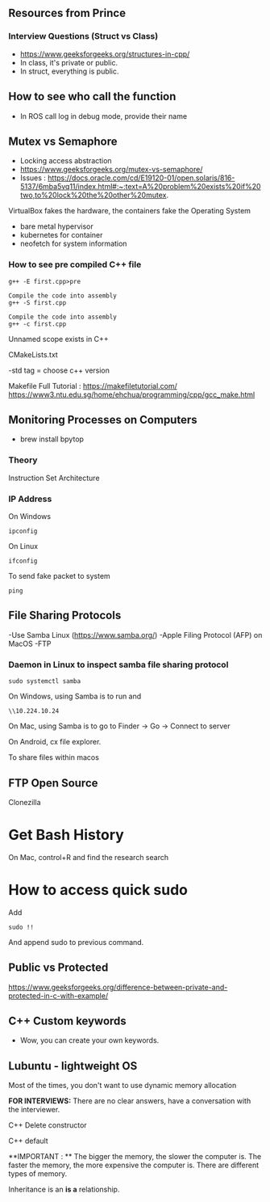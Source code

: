 ## Resources from Prince

### Interview Questions (Struct vs Class) 
- https://www.geeksforgeeks.org/structures-in-cpp/
- In class, it's private or public.
- In struct, everything is public.

## How to see who call the function
- In ROS call log in debug mode, provide their name

## Mutex vs Semaphore
- Locking access abstraction
- https://www.geeksforgeeks.org/mutex-vs-semaphore/
- Issues : https://docs.oracle.com/cd/E19120-01/open.solaris/816-5137/6mba5vq11/index.html#:~:text=A%20problem%20exists%20if%20two,to%20lock%20the%20other%20mutex.

VirtualBox fakes the hardware, the containers fake the Operating System

- bare metal hypervisor
- kubernetes for container
- neofetch for system information

### How to see pre compiled C++ file
```
g++ -E first.cpp>pre   
```

```
Compile the code into assembly
g++ -S first.cpp
```

```
Compile the code into assembly
g++ -c first.cpp
```

Unnamed scope exists in C++

CMakeLists.txt

-std tag = choose c++ version

Makefile
Full Tutorial : https://makefiletutorial.com/
https://www3.ntu.edu.sg/home/ehchua/programming/cpp/gcc_make.html

## Monitoring Processes on Computers 
- brew install bpytop

### Theory

Instruction Set Architecture

### IP Address
On Windows
```
ipconfig
```
On Linux
```
ifconfig
```
To send fake packet to system
```
ping
```

## File Sharing Protocols

-Use Samba Linux (https://www.samba.org/)
-Apple Filing Protocol (AFP) on MacOS
-FTP


### Daemon in Linux to inspect samba file sharing protocol

```
sudo systemctl samba
```

On Windows, using Samba is to run and 
```
\\10.224.10.24
```

On Mac, using Samba is to go to Finder -> Go -> Connect to server

On Android, cx file explorer.


To share files within macos

## FTP Open Source
Clonezilla

# Get Bash History
On Mac, control+R and find the research search

# How to access quick sudo
Add
```
sudo !!
```
And append sudo to previous command.

## Public vs Protected
https://www.geeksforgeeks.org/difference-between-private-and-protected-in-c-with-example/

## C++ Custom keywords
- Wow, you can create your own keywords.

## Lubuntu - lightweight OS

Most of the times, you don't want to use dynamic memory allocation

**FOR INTERVIEWS:** There are no clear answers, have a conversation with the interviewer.

C++ Delete constructor


C++ default

**IMPORTANT : ** The bigger the memory, the slower the computer is. The faster the memory, the more expensive the computer is. There are different types of memory.

Inheritance is an **is a** relationship.

